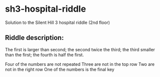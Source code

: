 sh3-hospital-riddle
===================

Solution to the Silent Hill 3 hospital riddle (2nd floor)

Riddle description:
-------------------

The first is larger than second;
the second twice the third;
the third smaller than the first;
the fourth is half the first.

Four of the numbers 
are not repeated
Three are not in the top row
Two are not in the right row
One of the numbers is the final key